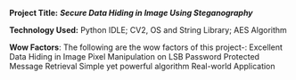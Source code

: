 **Project Title:** **_Secure Data Hiding in Image Using Steganography_**

**Technology Used:** Python IDLE; CV2, OS and String Library; AES Algorithm

**Wow Factors**: The following are the wow factors of this project-:
                        Excellent Data Hiding in Image
                        Pixel Manipulation on LSB
                        Password Protected Message Retrieval
                        Simple yet powerful algorithm
                        Real-world Application


